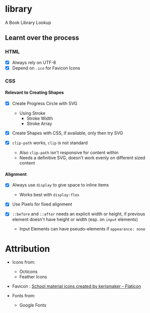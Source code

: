 # library
A Book Library Lookup

## Learnt over the process

### HTML

- [x] Always rely on UTF-8
- [x] Depend on `.ico` for Favicon Icons

### CSS

#### Relevant to Creating Shapes

- [x] Create Progress Circle with SVG
    - Using Stroke
        - Stroke Width
        - Stroke Array

- [x] Create Shapes with CSS, if available, only then try SVG

- [x] `clip-path` works, `clip` is not standard
    - Also `clip-path` isn't responsive for content within
    - Needs a definitive SVG, doesn't work evenly on different sized content

#### Alignment

- [x] Always use `display` to give space to inline items
    - Works best with `display:flex`

- [x] Use Pixels for fixed alignment

- [x] `::before` and `::after` needs an explicit width or height, if previous element doesn't have height or width (esp. on `input` elements)
    - Input Elements can have pseudo-elements if `appearance: none`

# Attribution

- Icons from:
    - Octicons
    - Feather Icons

- Favicon : [School material icons created by kerismaker - Flaticon](https://www.flaticon.com/free-icons/school-material)

- Fonts from:
    - Google Fonts